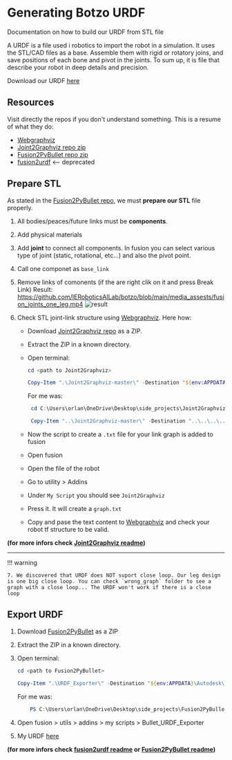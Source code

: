 # Generating Botzo URDF

Documentation on how to build our URDF from STL file

A URDF is a file used i robotics to import the robot in a simulation. It uses the STL/CAD files as a base. Assemble them with rigid or rotatory joins, and save positions of each bone and pivot in the joints. To sum up, it is file that describe your robot in deep details and precision.

Download our URDF [here](https://github.com/IERoboticsAILab/botzo/blob/main/CAD_files/URDF/BOTZO_URDF_description/urdf/BOTZO_URDF.urdf)

## Resources

Visit directly the repos if you don't understand something. This is a resume of what they do:

- [Webgraphviz](http://www.webgraphviz.com/)
- [Joint2Graphviz repo zip](https://github.com/yanshil/Joint2Graphviz)
- [Fusion2PyBullet repo zip](https://github.com/yanshil/Fusion2PyBullet)
- [fusion2urdf](https://github.com/syuntoku14/fusion2urdf) <-- deprecated

## Prepare STL

As stated in the [Fusion2PyBullet repo](https://github.com/yanshil/Fusion2PyBullet), we must **prepare our STL** file properly.

1. All bodies/peaces/future links must be **components**.
2. Add physical materials
3. Add **joint** to connect all components. In fusion you can select various type of joint (static, rotational, etc...) and also the pivot point.
4. Call one componet as `base_link`
5. Remove links of comonents (if the are right clik on it and press Break Link)
   Result: https://github.com/IERoboticsAILab/botzo/blob/main/media_assests/fusion_joints_one_leg.mp4
   ![result](../assets/gifs/fusion_joints_one_leg.gif)
6. Check STL joint-link structure using [Webgraphviz](http://www.webgraphviz.com/). Here how:

   - Download [Joint2Graphviz repo](https://github.com/yanshil/Joint2Graphviz) as a ZIP.
   - Extract the ZIP in a known directory.
   - Open terminal:

     ```powershell
     cd <path to Joint2Graphviz>

     Copy-Item ".\Joint2Graphviz-master\" -Destination "${env:APPDATA\Autodesk\Autodesk Fusion 360\API\Scripts\" -Recurse
     ```

     For me was:

     ```powershell
      cd C:\Users\orlan\OneDrive\Desktop\side_projects\Joint2Graphviz-master

      Copy-Item "..\Joint2Graphviz-master\" -Destination "..\..\..\..\AppData\Roaming\Autodesk\Autodesk Fusion 360\API\Scripts\" -Recurse
     ```

   - Now the script to create a `.txt` file for your link graph is added to fusion
   - Open fusion
   - Open the file of the robot
   - Go to utility > Addins
   - Under `My Script` you should see `Joint2Graphviz`
   - Press it. It will create a `graph.txt`
   - Copy and pase the text content to [Webgraphviz](http://www.webgraphviz.com/) and check your robot tf structure to be valid.

**(for more infors check [Joint2Graphviz readme](https://github.com/yanshil/Joint2Graphviz))**

---

!!! warning

    7. We discovered that URDF does NOT suport close loop. Our leg design is one big close loop. You can check `wrong_graph` folder to see a graph with a close loop... The URDF won't work if there is a close loop

## Export URDF

1. Download [Fusion2PyBullet](https://github.com/yanshil/Fusion2PyBullet) as a ZIP
2. Extract the ZIP in a known directory.
3. Open terminal:

   ```powershell
   cd <path to Fusion2PyBullet>

   Copy-Item ".\URDF_Exporter\" -Destination "${env:APPDATA}\Autodesk\Autodesk Fusion 360\API\Scripts\" -Recurse
   ```

   For me was:

   ```powershell
       PS C:\Users\orlan\OneDrive\Desktop\side_projects\Fusion2PyBullet-master> Copy-Item ".\Bullet_URDF_Exporter\" -Destination "..\..\..\..\AppData\Roaming\Autodesk\Autodesk Fusion 360\API\Scripts\" -Recurse
   ```

4. Open fusion > utils > addins > my scripts > Bullet_URDF_Exporter
5. My URDF [here](https://github.com/IERoboticsAILab/botzo/blob/main/CAD_files/URDF/BOTZO_URDF_description/urdf/BOTZO_URDF.urdf)

**(for more infors check [fusion2urdf readme](https://github.com/syuntoku14/fusion2urdf/blob/master/README.md) or [Fusion2PyBullet readme](https://github.com/yanshil/Fusion2PyBullet/blob/master/README.md))**
